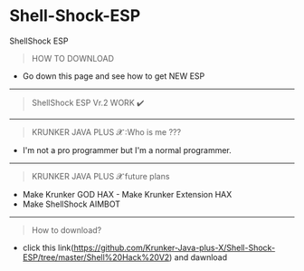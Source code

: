 # Shell-Shock-ESP
ShellShock ESP
>HOW TO DOWNLOAD 

- Go down this page and see how to get NEW ESP
__________________________________
>ShellShock ESP Vr.2 WORK ✔️
__________________________________
>KRUNKER JAVA PLUS 𝓧 :Who is me ??? 
- I'm not a pro programmer but I'm a normal programmer. 
__________________________________
>KRUNKER JAVA PLUS 𝓧 future plans 
- Make Krunker GOD HAX - Make Krunker Extension HAX 
- Make ShellShock AIMBOT
__________________________________
>How to download?
- click this link(https://github.com/Krunker-Java-plus-X/Shell-Shock-ESP/tree/master/Shell%20Hack%20V2) and dawnload
